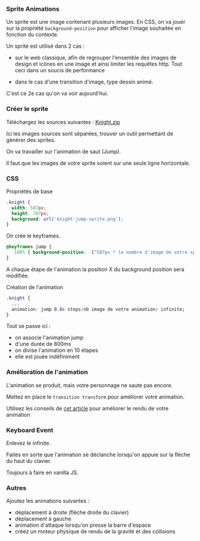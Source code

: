 ### Sprite Animations

Un sprite est une image contenant plusieurs images. En CSS, on va jouer sur la propriété `background-position`
pour afficher l'image souhaitée en fonction du contexte.

Un sprite est utilisé dans 2 cas :

- sur le web classique, afin de regrouper l'ensemble des images de design et icônes en une image et 
ainsi limiter les requêtes http. Tout ceci dans un soucis de performance

- dans le cas d'une transition d'image, type dessin animé. 

C'est ce 2e cas qu'on va voir aujourd'hui.

### Créer le sprite

Téléchargez les sources suivantes : [Knight.zip](../sources/freeknight.zip)

Ici les images sources sont séparées, trouver un outil permettant de générer des sprites.

On va travailler sur l'animation de saut (Jump).

Il faut que les images de votre sprite soient sur une seule ligne horizontale.


### CSS

Propriétés de base
```css
.knight {
  width: 587px;
  height: 707px;
  background: url('knight-jump-sprite.png');
}
```

On crée le keyframes.
```css
@keyframes jump {
   100% { background-position: -["587px * le nombre d'image de votre sprite"]; }
}
```
A chaque étape de l'animation la position X du background position sera modifiée.


Création de l'animation
```css
.knight {
  ...
  animation: jump 0.8s steps(nb image de votre animation) infinite;
}
```
Tout se passe ici :
- on associe l'animation jump
- d'une durée de 800ms
- on divise l'animation en 10 étapes
- elle est jouée indéfiniment 


### Amélioration de l'animation

L'animation se produit, mais votre personnage ne saute pas encore.

Mettez en place le `transition transform` pour améliorer votre animation.

Utilisez les conseils de [cet article](https://css-tricks.com/making-css-animations-feel-natural/) pour améliorer le rendu de votre animation


### Keyboard Event

Enlevez le infinite.

Faites en sorte que l'animation se déclanche lorsqu'on appuie sur la flèche du haut du clavier.

Toujours à faire en vanilla JS.


### Autres

Ajoutez les animations suivantes : 
- déplacement à droite (flèche droite du clavier)
- déplacement à gauche
- animation d'attaque lorsqu'on presse la barre d'espace
- créez un moteur physique de rendu de la gravité et des collisions


